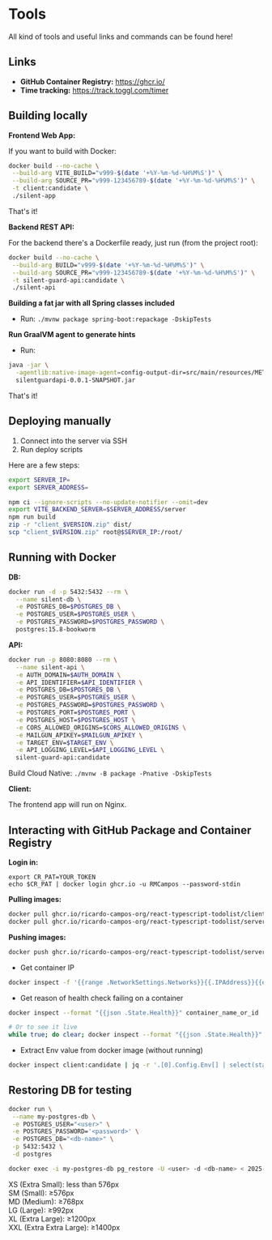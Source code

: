 # Tools

All kind of tools and useful links and commands can be found here!

## Links

- **GitHub Container Registry:** https://ghcr.io/
- **Time tracking:** https://track.toggl.com/timer

## Building locally

**Frontend Web App:**

If you want to build with Docker:

```bash
docker build --no-cache \
 --build-arg VITE_BUILD="v999-$(date '+%Y-%m-%d-%H%M%S')" \
 --build-arg SOURCE_PR="v999-123456789-$(date '+%Y-%m-%d-%H%M%S')" \
 -t client:candidate \
 ./silent-app
```

That's it!

**Backend REST API:**

For the backend there's a Dockerfile ready, just run (from the project root):

```bash
docker build --no-cache \
 --build-arg BUILD="v999-$(date '+%Y-%m-%d-%H%M%S')" \
 --build-arg SOURCE_PR="v999-123456789-$(date '+%Y-%m-%d-%H%M%S')" \
 -t silent-guard-api:candidate \
 ./silent-api
```

**Building a fat jar with all Spring classes included**

- Run: `./mvnw package spring-boot:repackage -DskipTests`

**Run GraalVM agent to generate hints**

- Run:

```sh
java -jar \
  -agentlib:native-image-agent=config-output-dir=src/main/resources/META-INF/native-image \
  silentguardapi-0.0.1-SNAPSHOT.jar
```

That's it!

## Deploying manually

1. Connect into the server via SSH
2. Run deploy scripts

Here are a few steps:

```bash
export SERVER_IP=
export SERVER_ADDRESS=

npm ci --ignore-scripts --no-update-notifier --omit=dev
export VITE_BACKEND_SERVER=$SERVER_ADDRESS/server
npm run build
zip -r "client_$VERSION.zip" dist/
scp "client_$VERSION.zip" root@$SERVER_IP:/root/
```

## Running with Docker

**DB:**

```bash
docker run -d -p 5432:5432 --rm \
  --name silent-db \
  -e POSTGRES_DB=$POSTGRES_DB \
  -e POSTGRES_USER=$POSTGRES_USER \
  -e POSTGRES_PASSWORD=$POSTGRES_PASSWORD \
  postgres:15.8-bookworm
```

**API:**

```bash
docker run -p 8080:8080 --rm \
  --name silent-api \
  -e AUTH_DOMAIN=$AUTH_DOMAIN \
  -e API_IDENTIFIER=$API_IDENTIFIER \
  -e POSTGRES_DB=$POSTGRES_DB \
  -e POSTGRES_USER=$POSTGRES_USER \
  -e POSTGRES_PASSWORD=$POSTGRES_PASSWORD \
  -e POSTGRES_PORT=$POSTGRES_PORT \
  -e POSTGRES_HOST=$POSTGRES_HOST \
  -e CORS_ALLOWED_ORIGINS=$CORS_ALLOWED_ORIGINS \
  -e MAILGUN_APIKEY=$MAILGUN_APIKEY \
  -e TARGET_ENV=$TARGET_ENV \
  -e API_LOGGING_LEVEL=$API_LOGGING_LEVEL \
  silent-guard-api:candidate
```

Build Cloud Native: `./mvnw -B package -Pnative -DskipTests`

**Client:**

The frontend app will run on Nginx.

## Interacting with GitHub Package and Container Registry

**Login in:**

```
export CR_PAT=YOUR_TOKEN
echo $CR_PAT | docker login ghcr.io -u RMCampos --password-stdin
```

**Pulling images:**

```sh
docker pull ghcr.io/ricardo-campos-org/react-typescript-todolist/client:50
docker pull ghcr.io/ricardo-campos-org/react-typescript-todolist/server:50
```

**Pushing images:**
```sh
docker push ghcr.io/ricardo-campos-org/react-typescript-todolist/server:316
```

- Get container IP

```sh
docker inspect -f '{{range .NetworkSettings.Networks}}{{.IPAddress}}{{end}}' db
```

- Get reason of health check failing on a container
```sh
docker inspect --format "{{json .State.Health}}" container_name_or_id | jq

# Or to see it live
while true; do clear; docker inspect --format "{{json .State.Health}}" server | jq; sleep 1; done
```

- Extract Env value from docker image (without running)
```bash
docker inspect client:candidate | jq -r '.[0].Config.Env[] | select(startswith("SOURCE_PR="))' | sed -n 's/SOURCE_PR=\(v[0-9]*\).*/\1/p'
```

## Restoring DB for testing

```bash
docker run \
 --name my-postgres-db \
 -e POSTGRES_USER="<user>" \
 -e POSTGRES_PASSWORD='<password>' \
 -e POSTGRES_DB="<db-name>" \
 -p 5432:5432 \
 -d postgres
```

```bash
docker exec -i my-postgres-db pg_restore -U <user> -d <db-name> < 2025-04-26T20_00_00.114Z.sql

```

<div className="py-5 text-center">
  <div className="d-block d-sm-none bg-primary text-white p-3">XS (Extra Small): less than 576px</div>
  <div className="d-none d-sm-block d-md-none bg-secondary text-white p-3">SM (Small): ≥576px</div>
  <div className="d-none d-md-block d-lg-none bg-success text-white p-3">MD (Medium): ≥768px</div>
  <div className="d-none d-lg-block d-xl-none bg-warning text-dark p-3">LG (Large): ≥992px</div>
  <div className="d-none d-xl-block d-xxl-none bg-danger text-white p-3">XL (Extra Large): ≥1200px</div>
  <div className="d-none d-xxl-block bg-dark text-white p-3">XXL (Extra Extra Large): ≥1400px</div>
</div>
